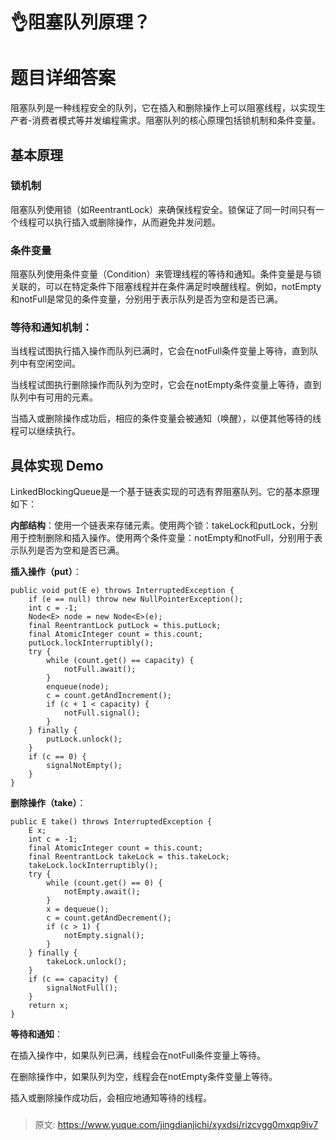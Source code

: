 # 👌阻塞队列原理？

# 题目详细答案
阻塞队列是一种线程安全的队列，它在插入和删除操作上可以阻塞线程，以实现生产者-消费者模式等并发编程需求。阻塞队列的核心原理包括锁机制和条件变量。

## 基本原理
### 锁机制
阻塞队列使用锁（如ReentrantLock）来确保线程安全。锁保证了同一时间只有一个线程可以执行插入或删除操作，从而避免并发问题。

### 条件变量
阻塞队列使用条件变量（Condition）来管理线程的等待和通知。条件变量是与锁关联的，可以在特定条件下阻塞线程并在条件满足时唤醒线程。例如，notEmpty和notFull是常见的条件变量，分别用于表示队列是否为空和是否已满。

### 等待和通知机制：
当线程试图执行插入操作而队列已满时，它会在notFull条件变量上等待，直到队列中有空闲空间。

当线程试图执行删除操作而队列为空时，它会在notEmpty条件变量上等待，直到队列中有可用的元素。

当插入或删除操作成功后，相应的条件变量会被通知（唤醒），以便其他等待的线程可以继续执行。

## 具体实现 Demo
LinkedBlockingQueue是一个基于链表实现的可选有界阻塞队列。它的基本原理如下：

**内部结构**：使用一个链表来存储元素。使用两个锁：takeLock和putLock，分别用于控制删除和插入操作。使用两个条件变量：notEmpty和notFull，分别用于表示队列是否为空和是否已满。

**插入操作（put）**：

```plain
public void put(E e) throws InterruptedException {
    if (e == null) throw new NullPointerException();
    int c = -1;
    Node<E> node = new Node<E>(e);
    final ReentrantLock putLock = this.putLock;
    final AtomicInteger count = this.count;
    putLock.lockInterruptibly();
    try {
        while (count.get() == capacity) {
            notFull.await();
        }
        enqueue(node);
        c = count.getAndIncrement();
        if (c + 1 < capacity) {
            notFull.signal();
        }
    } finally {
        putLock.unlock();
    }
    if (c == 0) {
        signalNotEmpty();
    }
}
```

**删除操作（take）**：

```plain
public E take() throws InterruptedException {
    E x;
    int c = -1;
    final AtomicInteger count = this.count;
    final ReentrantLock takeLock = this.takeLock;
    takeLock.lockInterruptibly();
    try {
        while (count.get() == 0) {
            notEmpty.await();
        }
        x = dequeue();
        c = count.getAndDecrement();
        if (c > 1) {
            notEmpty.signal();
        }
    } finally {
        takeLock.unlock();
    }
    if (c == capacity) {
        signalNotFull();
    }
    return x;
}
```

**等待和通知**：

在插入操作中，如果队列已满，线程会在notFull条件变量上等待。

在删除操作中，如果队列为空，线程会在notEmpty条件变量上等待。

插入或删除操作成功后，会相应地通知等待的线程。

### 


> 原文: <https://www.yuque.com/jingdianjichi/xyxdsi/rizcvgg0mxqp9iv7>